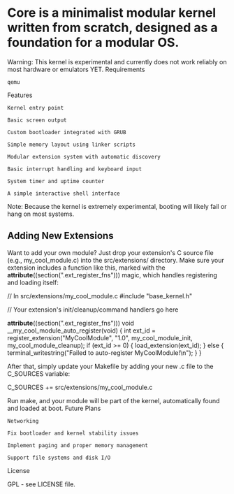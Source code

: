 # Core is a minimalist modular kernel written from scratch, designed as a foundation for a modular OS.

Warning: This kernel is experimental and currently does not work reliably on most hardware or emulators YET.
Requirements

    qemu

Features

    Kernel entry point

    Basic screen output

    Custom bootloader integrated with GRUB

    Simple memory layout using linker scripts

    Modular extension system with automatic discovery

    Basic interrupt handling and keyboard input

    System timer and uptime counter

    A simple interactive shell interface

Note: Because the kernel is extremely experimental, booting will likely fail or hang on most systems.

## Adding New Extensions

Want to add your own module? Just drop your extension's C source file (e.g., my_cool_module.c) into the src/extensions/ directory. Make sure your extension includes a function like this, marked with the __attribute__((section(".ext_register_fns"))) magic, which handles registering and loading itself:

// In src/extensions/my_cool_module.c
#include "base_kernel.h"

// Your extension's init/cleanup/command handlers go here

__attribute__((section(".ext_register_fns")))
void __my_cool_module_auto_register(void) {
    int ext_id = register_extension("MyCoolModule", "1.0",
                                    my_cool_module_init,
                                    my_cool_module_cleanup);
    if (ext_id >= 0) {
        load_extension(ext_id);
    } else {
        terminal_writestring("Failed to auto-register MyCoolModule!\n");
    }
}

After that, simply update your Makefile by adding your new .c file to the C_SOURCES variable:

C_SOURCES += src/extensions/my_cool_module.c

Run make, and your module will be part of the kernel, automatically found and loaded at boot.
Future Plans

    Networking

    Fix bootloader and kernel stability issues

    Implement paging and proper memory management

    Support file systems and disk I/O

License

GPL - see LICENSE file.
